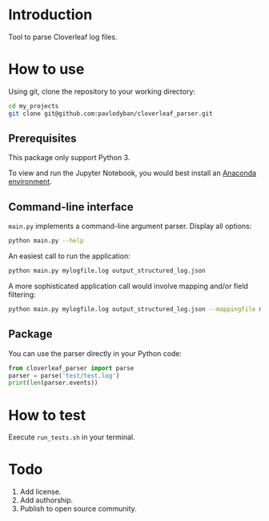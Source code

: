 # Introduction
Tool to parse Cloverleaf log files.

# How to use
Using git, clone the repository to your working directory:
```bash
cd my_projects
git clone git@github.com:pavlodyban/cloverleaf_parser.git
```

## Prerequisites
This package only support Python 3.

To view and run the Jupyter Notebook, you would best install an [Anaconda environment](https://docs.anaconda.com/anaconda/install/).

## Command-line interface
`main.py` implements a command-line argument parser.
Display all options:
```bash
python main.py --help
```

An easiest call to run the application:

```bash
python main.py mylogfile.log output_structured_log.json
```

A more sophisticated application call would involve mapping and/or field filtering:
```bash
python main.py mylogfile.log output_structured_log.json --mappingfile my_mapping.json --filterfile my_filter.json
```

## Package
You can use the parser directly in your Python code:
```python
from cloverleaf_parser import parse
parser = parse('test/test.log')
print(len(parser.events))
```

# How to test
Execute `run_tests.sh` in your terminal.

# Todo

1. Add license.
2. Add authorship.
3. Publish to open source community.
